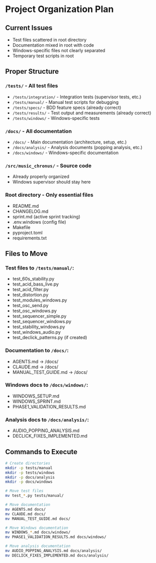 # Project Organization Plan

## Current Issues
- Test files scattered in root directory
- Documentation mixed in root with code
- Windows-specific files not clearly separated
- Temporary test scripts in root

## Proper Structure

### `/tests/` - All test files
- `/tests/integration/` - Integration tests (supervisor tests, etc.)
- `/tests/manual/` - Manual test scripts for debugging
- `/tests/specs/` - BDD feature specs (already correct)
- `/tests/results/` - Test output and measurements (already correct)
- `/tests/windows/` - Windows-specific tests

### `/docs/` - All documentation
- `/docs/` - Main documentation (architecture, setup, etc.)
- `/docs/analysis/` - Analysis documents (popping analysis, etc.)
- `/docs/windows/` - Windows-specific documentation

### `/src/music_chronus/` - Source code
- Already properly organized
- Windows supervisor should stay here

### Root directory - Only essential files
- README.md
- CHANGELOG.md
- sprint.md (active sprint tracking)
- .env.windows (config file)
- Makefile
- pyproject.toml
- requirements.txt

## Files to Move

### Test files to `/tests/manual/`:
- test_60s_stability.py
- test_acid_bass_live.py
- test_acid_filter.py
- test_distortion.py
- test_modules_windows.py
- test_osc_send.py
- test_osc_windows.py
- test_sequencer_simple.py
- test_sequencer_windows.py
- test_stability_windows.py
- test_windows_audio.py
- test_declick_patterns.py (if created)

### Documentation to `/docs/`:
- AGENTS.md → /docs/
- CLAUDE.md → /docs/
- MANUAL_TEST_GUIDE.md → /docs/

### Windows docs to `/docs/windows/`:
- WINDOWS_SETUP.md
- WINDOWS_SPRINT.md
- PHASE1_VALIDATION_RESULTS.md

### Analysis docs to `/docs/analysis/`:
- AUDIO_POPPING_ANALYSIS.md
- DECLICK_FIXES_IMPLEMENTED.md

## Commands to Execute

```bash
# Create directories
mkdir -p tests/manual
mkdir -p tests/windows
mkdir -p docs/analysis
mkdir -p docs/windows

# Move test files
mv test_*.py tests/manual/

# Move documentation
mv AGENTS.md docs/
mv CLAUDE.md docs/
mv MANUAL_TEST_GUIDE.md docs/

# Move Windows documentation
mv WINDOWS_*.md docs/windows/
mv PHASE1_VALIDATION_RESULTS.md docs/windows/

# Move analysis documentation
mv AUDIO_POPPING_ANALYSIS.md docs/analysis/
mv DECLICK_FIXES_IMPLEMENTED.md docs/analysis/
```